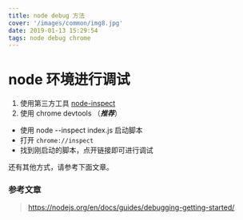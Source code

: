 ```yaml
---
title: node debug 方法
cover: '/images/common/img8.jpg'
date: 2019-01-13 15:29:54
tags: node debug chrome
---
```


# node 环境进行调试

1. 使用第三方工具
[node-inspect](https://github.com/nodejs/node-inspect)
2. 使用 chrome devtools （***推荐***）
  - 使用 node --inspect index.js 启动脚本
  - 打开 `chrome://inspect`
  - 找到刚启动的脚本，点开链接即可进行调试

还有其他方式，请参考下面文章。
### 参考文章
> https://nodejs.org/en/docs/guides/debugging-getting-started/
